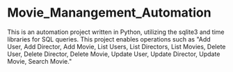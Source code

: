 # Movie_Manangement_Automation

This is an automation project written in Python, utilizing the sqlite3 and time libraries for SQL queries. This project enables operations such as "Add User, Add Director, Add Movie, List Users, List Directors, List Movies, Delete User, Delete Director, Delete Movie, Update User, Update Director, Update Movie, Search Movie."
